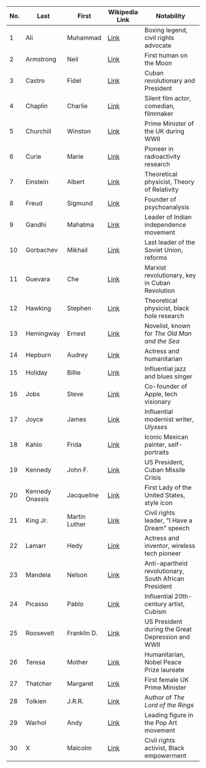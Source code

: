 | **No.** | **Last**         | **First**      | **Wikipedia Link**                                    | **Notability**                             |
|---------|-------------------|----------------|-------------------------------------------------------|--------------------------------------------|
| 1       | Ali               | Muhammad       | [Link](https://en.wikipedia.org/wiki/Muhammad_Ali)    | Boxing legend, civil rights advocate      |
| 2       | Armstrong         | Neil           | [Link](https://en.wikipedia.org/wiki/Neil_Armstrong)  | First human on the Moon                   |
| 3       | Castro            | Fidel          | [Link](https://en.wikipedia.org/wiki/Fidel_Castro)    | Cuban revolutionary and President         |
| 4       | Chaplin           | Charlie        | [Link](https://en.wikipedia.org/wiki/Charlie_Chaplin) | Silent film actor, comedian, filmmaker    |
| 5       | Churchill         | Winston        | [Link](https://en.wikipedia.org/wiki/Winston_Churchill) | Prime Minister of the UK during WWII      |
| 6       | Curie             | Marie          | [Link](https://en.wikipedia.org/wiki/Marie_Curie)     | Pioneer in radioactivity research         |
| 7       | Einstein          | Albert         | [Link](https://en.wikipedia.org/wiki/Albert_Einstein) | Theoretical physicist, Theory of Relativity |
| 8       | Freud             | Sigmund        | [Link](https://en.wikipedia.org/wiki/Sigmund_Freud)   | Founder of psychoanalysis                 |
| 9       | Gandhi            | Mahatma        | [Link](https://en.wikipedia.org/wiki/Mahatma_Gandhi)  | Leader of Indian independence movement    |
| 10      | Gorbachev         | Mikhail        | [Link](https://en.wikipedia.org/wiki/Mikhail_Gorbachev) | Last leader of the Soviet Union, reforms  |
| 11      | Guevara           | Che            | [Link](https://en.wikipedia.org/wiki/Che_Guevara)     | Marxist revolutionary, key in Cuban Revolution |
| 12      | Hawking           | Stephen        | [Link](https://en.wikipedia.org/wiki/Stephen_Hawking) | Theoretical physicist, black hole research |
| 13      | Hemingway         | Ernest         | [Link](https://en.wikipedia.org/wiki/Ernest_Hemingway) | Novelist, known for *The Old Man and the Sea* |
| 14      | Hepburn           | Audrey         | [Link](https://en.wikipedia.org/wiki/Audrey_Hepburn)  | Actress and humanitarian                  |
| 15      | Holiday           | Billie         | [Link](https://en.wikipedia.org/wiki/Billie_Holiday)  | Influential jazz and blues singer         |
| 16      | Jobs              | Steve          | [Link](https://en.wikipedia.org/wiki/Steve_Jobs)      | Co-founder of Apple, tech visionary       |
| 17      | Joyce             | James          | [Link](https://en.wikipedia.org/wiki/James_Joyce)     | Influential modernist writer, *Ulysses*   |
| 18      | Kahlo             | Frida          | [Link](https://en.wikipedia.org/wiki/Frida_Kahlo)     | Iconic Mexican painter, self-portraits    |
| 19      | Kennedy           | John F.        | [Link](https://en.wikipedia.org/wiki/John_F._Kennedy) | US President, Cuban Missile Crisis        |
| 20      | Kennedy Onassis   | Jacqueline     | [Link](https://en.wikipedia.org/wiki/Jacqueline_Kennedy_Onassis) | First Lady of the United States, style icon |
| 21      | King Jr.          | Martin Luther  | [Link](https://en.wikipedia.org/wiki/Martin_Luther_King_Jr.) | Civil rights leader, "I Have a Dream" speech |
| 22      | Lamarr            | Hedy           | [Link](https://en.wikipedia.org/wiki/Hedy_Lamarr)     | Actress and inventor, wireless tech pioneer |
| 23      | Mandela           | Nelson         | [Link](https://en.wikipedia.org/wiki/Nelson_Mandela)  | Anti-apartheid revolutionary, South African President |
| 24      | Picasso           | Pablo          | [Link](https://en.wikipedia.org/wiki/Pablo_Picasso)   | Influential 20th-century artist, Cubism   |
| 25      | Roosevelt         | Franklin D.    | [Link](https://en.wikipedia.org/wiki/Franklin_D._Roosevelt) | US President during the Great Depression and WWII |
| 26      | Teresa            | Mother         | [Link](https://en.wikipedia.org/wiki/Mother_Teresa)   | Humanitarian, Nobel Peace Prize laureate  |
| 27      | Thatcher          | Margaret       | [Link](https://en.wikipedia.org/wiki/Margaret_Thatcher) | First female UK Prime Minister            |
| 28      | Tolkien           | J.R.R.         | [Link](https://en.wikipedia.org/wiki/J._R._R._Tolkien) | Author of *The Lord of the Rings*         |
| 29      | Warhol            | Andy           | [Link](https://en.wikipedia.org/wiki/Andy_Warhol)     | Leading figure in the Pop Art movement    |
| 30      | X                 | Malcolm        | [Link](https://en.wikipedia.org/wiki/Malcolm_X)       | Civil rights activist, Black empowerment  |

